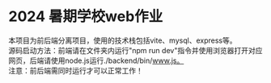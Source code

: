 # 2024 暑期学校web作业
本项目为前后端分离项目，使用的技术栈包括vite、mysql、express等。<br />
源码启动方法：前端请在文件夹内运行"npm run dev"指令并使用浏览器打开对应网页，后端请使用node.js运行./backend/bin/www.js。 <br />
注意：前后端需同时运行才可以正常工作！